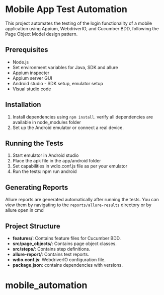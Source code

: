 # Mobile App Test Automation

This project automates the testing of the login functionality of a mobile application using Appium, WebdriverIO, and Cucumber BDD, following the Page Object Model design pattern.

## Prerequisites

- Node.js
- Set environment variables for Java, SDK and allure
- Appium inspecter
- Appium server GUI
- Android studio - SDK setup, emulator setup
- Visual studio code

## Installation

1. Install dependencies using `npm install`. verify all dependencies are available in node_modules folder
2. Set up the Android emulator or connect a real device.

## Running the Tests

1. Start emulator in Android studio
2. Place the apk file in the app/android folder
3. Set capabilities in wdio.conf.js file as per your emulator
4. Run the tests: npm run android

## Generating Reports

Allure reports are generated automatically after running the tests. You can view them by navigating to the `reports/allure-results` directory or by allure open in cmd

## Project Structure

- **features/**: Contains feature files for Cucumber BDD.
- **src/page_objects/**: Contains page object classes.
- **src/steps/**: Contains step definitions.
- **allure-report/**: Contains test reports.
- **wdio.conf.js**: WebdriverIO configuration file.
- **package.json**: contains dependencies with versions.
# mobile_automation

